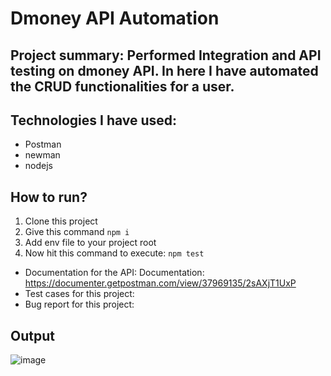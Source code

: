 # Dmoney API Automation
## Project summary: Performed Integration and API testing on dmoney API. In here I have automated the CRUD functionalities for a user.
## Technologies I have used:
- Postman
- newman
- nodejs

## How to run?
1. Clone this project
2. Give this command `npm i`
3. Add env file to your project root
4. Now hit this command to execute: ```npm test```

- Documentation for the API: Documentation: https://documenter.getpostman.com/view/37969135/2sAXjT1UxP
- Test cases for this project:
- Bug report for this project:


## Output
![image](https://github.com/user-attachments/assets/28bb9afb-21cd-4ef1-b4ab-3f36124291c4)
